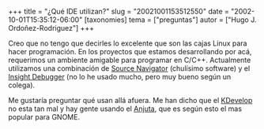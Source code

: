 +++
title = "¿Qué IDE utilizan?"
slug = "20021001153512550"
date = "2002-10-01T15:35:12-06:00"
[taxonomies]
tema = ["preguntas"]
autor = ["Hugo J. Ordoñez-Rodriguez"]
+++

Creo que no tengo que decirles lo excelente que son las cajas Linux para
hacer programación. En los proyectos que estamos desarrollando por acá,
requerimos un ambiente amigable para programar en C/C++. Actualmente
utilizamos una combinación de [Source
Navigator](http://sources.redhat.com/sourcenav/) (chulísimo software) y
el [Insight Debugger](http://sources.redhat.com/insight/) (no lo he
usado mucho, pero muy bueno según un colega).

Me gustaría preguntar qué usan allá afuera. Me han dicho que el
[KDevelop](http://www.kdevelop.org/) no esta tan mal y hay gente usando
el [Anjuta](http://anjuta.sourceforge.net/), que es según esto el mas
popular para GNOME.
